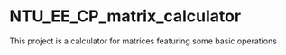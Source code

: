 # NTU_EE_CP_matrix_calculator
This project is a calculator for matrices featuring some basic operations
